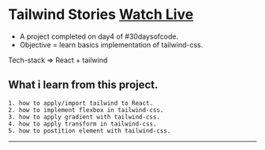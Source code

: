 # Tailwind Stories [Watch Live](https://tailwind-stories.netlify.app/#)
- A project completed on day4 of #30daysofcode.
- Objective = learn basics implementation of tailwind-css.

Tech-stack => React + tailwind

## What i learn from this project.
    1. how to apply/import tailwind to React.
    2. how to implement flexbox in tailwind-css.
    3. how to apply gradient with tailwind-css.
    4. how to apply transform in tailwind-css.
    5. how to postition element with tailwind-css.

---


